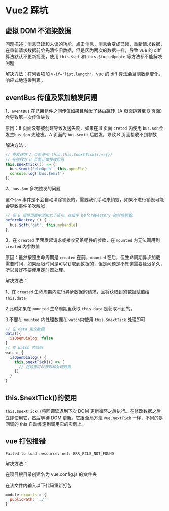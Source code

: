 # Vue2 踩坑

## 虚拟 DOM 不渲染数据

问题描述：消息已读和未读的功能，点击消息，消息会变成已读，重新请求数据，在重新请求数据前会先清空旧数据，但是因为两次的数据一样，导致 vue 的 diff 算法默认不更新视图，使用 `this.$set` 和 `this.$forceUpdate` 等方法都不能解决问题

解决方法：在列表项加 `v-if='list.length'`，vue 的 diff 算法会监测数组变化，响应式地渲染列表。

## eventBus 传值及累加触发问题

1、`eventBus` 在兄弟组件之间传值如果且触发了路由跳转（A 页面跳转至 B 页面）会导致第一次传值失败

原因：B 页面没有被创建导致发送失败，如果在 B 页面 `creted` 内使用 `bus.$on`会发生`bus.$on` 先触发，A 页面的 `bus.$emit` 后触发，导致 B 页面接收不到参数

解决方法：

```js
// 在发送方 A 页面使用 this.this.$nextTick(()=>{})
// 在接收方 B 页面正常接收即可
this.$nextTick(() => {
  bus.$emit('eleOpen', this.openEle)
  console.log('bus.$emit')
})
```

2、`bus.$on` 多次触发的问题

这个`$on` 事件是不会自动清除销毁的，需要我们手动来销毁，如果不进行销毁可能会导致事件多次触发

```js
// 在 B 组件页面中添加以下语句，在组件 beforeDestory 的时候销毁。
beforeDestroy () {
  bus.$off('get', this.myhandle)
},
```

3、在 `created` 里面发起请求或接收兄弟组件的参数，在 `mounted` 内无法调用到 `created` 内参数值

原因：虽然按照生命周期是 `created` 在前，`mounted` 在后，但生命周期异步加载需要时间，如果延迟时间是可以获取到数据的，但是问题是不知道需要延迟多久，所以最好不要使用定时器处理。

解决方法：

1、在 `created` 生命周期内进行异步数据的请求，且将获取到的数据赋值给 `this.data`。

2.此时如果在 `mounted` 生命周期里获取 `this.data` 是获取不到的。

3.不要在 `mounted` 内处理数据在 `watch`内使用 `this.$nextTick` 处理即可

```js
// 在 data 定义数据
data(){
  isOpenDialog: false
}
// 在 watch 内监听
watch: {
  isOpenDialog() {
    this.$nextTick(() => {
      // 在这里可以获取和处理数据
    })
  }
}
```

## this.$nextTick()的使用

`this.$nextTick()`将回调延迟到下次 DOM 更新循环之后执行。在修改数据之后立即使用它，然后等待 DOM 更新。它跟全局方法 `Vue.nextTick` 一样，不同的是回调的 this 自动绑定到调用它的实例上。

## vue 打包报错

`Failed to load resource: net::ERR_FILE_NOT_FOUND`

解决方法：

在项目根目录创建名为 vue.config.js 的文件夹

在该文件内输入以下代码重新打包

```js
module.exports = {
  publicPath: './'
}
```
